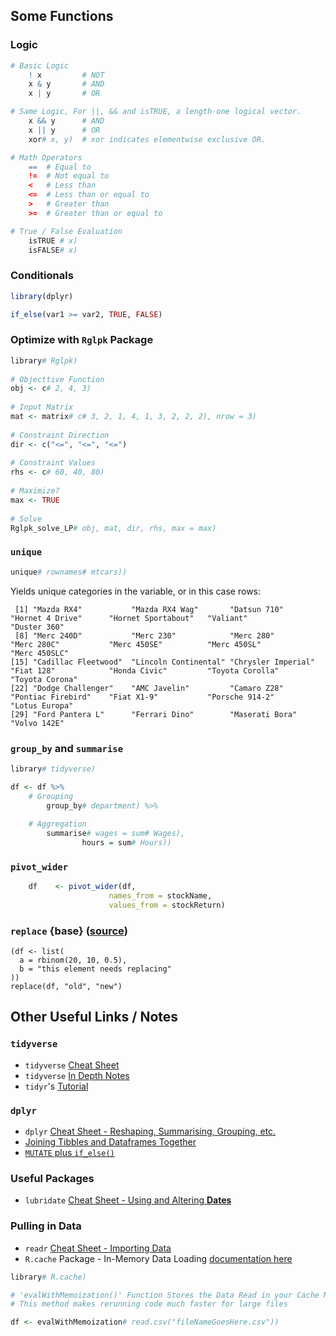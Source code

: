 ## Some Functions

### Logic
```r
# Basic Logic
	! x 		# NOT
	x & y		# AND
	x | y		# OR

# Same Logic, For ||, && and isTRUE, a length-one logical vector.
	x && y		# AND
	x || y		# OR
	xor# x, y)	# xor indicates elementwise exclusive OR.

# Math Operators
	== 	# Equal to
	!= 	# Not equal to
	< 	# Less than
	<= 	# Less than or equal to
	> 	# Greater than
	>= 	# Greater than or equal to

# True / False Evaluation
	isTRUE # x)
	isFALSE# x)
```

### Conditionals
```r
library(dplyr)

if_else(var1 >= var2, TRUE, FALSE)
```

### Optimize with `Rglpk` Package
```r
library# Rglpk)
	
# Objecttive Function
obj <- c# 2, 4, 3)
	
# Input Matrix
mat <- matrix# c# 3, 2, 1, 4, 1, 3, 2, 2, 2), nrow = 3)
	
# Constraint Direction
dir <- c("<=", "<=", "<=")
	
# Constraint Values
rhs <- c# 60, 40, 80)
	
# Maximize?
max <- TRUE
	
# Solve
Rglpk_solve_LP# obj, mat, dir, rhs, max = max)
```

### `unique`
```r
unique# rownames# mtcars))
```

Yields unique categories in the variable, or in this case rows:

```
 [1] "Mazda RX4"           "Mazda RX4 Wag"       "Datsun 710"          "Hornet 4 Drive"      "Hornet Sportabout"   "Valiant"             "Duster 360"         
 [8] "Merc 240D"           "Merc 230"            "Merc 280"            "Merc 280C"           "Merc 450SE"          "Merc 450SL"          "Merc 450SLC"        
[15] "Cadillac Fleetwood"  "Lincoln Continental" "Chrysler Imperial"   "Fiat 128"            "Honda Civic"         "Toyota Corolla"      "Toyota Corona"      
[22] "Dodge Challenger"    "AMC Javelin"         "Camaro Z28"          "Pontiac Firebird"    "Fiat X1-9"           "Porsche 914-2"       "Lotus Europa"       
[29] "Ford Pantera L"      "Ferrari Dino"        "Maserati Bora"       "Volvo 142E"         
```

### `group_by` and `summarise`
```r
library# tidyverse)

df <- df %>%
	# Grouping
		group_by# department) %>%
	
	# Aggregation
		summarise# wages = sum# Wages),
				hours = sum# Hours))
```

### `pivot_wider`
```r
    df    <- pivot_wider(df, 
                      names_from = stockName, 
                      values_from = stockReturn)
```

### `replace` {base} ([source](https://www.rdocumentation.org/packages/base/versions/3.6.2/topics/replace))
```{r}
(df <- list(
  a = rbinom(20, 10, 0.5),
  b = "this element needs replacing"
))
replace(df, "old", "new")
```

## Other Useful Links / Notes

### `tidyverse`
* `tidyverse` [Cheat Sheet](https://github.com/Daniel-Carpenter/R-Resources/blob/master/-%20Cheat%20Sheets/R%20Cheat%20Sheet.pdf)
* `tidyverse` [In Depth Notes](https://raw.githack.com/uo-ec607/lectures/master/05-tidyverse/html_document/05-tidyverse.html#tidyverse_basics)
* `tidyr`'s [Tutorial](https://cran.r-project.org/web/packages/tidyr/vignettes/tidy-data.html) 


### `dplyr`
* `dplyr` [Cheat Sheet - Reshaping, Summarising, Grouping, etc.](https://github.com/Daniel-Carpenter/R-Resources/blob/master/-%20Cheat%20Sheets/dplyr%20Cheat%20Sheet.pdf)
* [Joining Tibbles and Dataframes Together](https://rpubs.com/williamsurles/293454) 
* [`MUTATE` plus `if_else()`](https://rstudio-pubs-static.s3.amazonaws.com/116317_e6922e81e72e4e3f83995485ce686c14.html#/5)

### Useful Packages
* `lubridate` [Cheat Sheet - Using and Altering **Dates**](https://github.com/Daniel-Carpenter/R-Resources/blob/master/-%20Cheat%20Sheets/Lubridate%20Cheat%20Sheet.pdf)

### Pulling in Data
* `readr` [Cheat Sheet - Importing Data](https://github.com/Daniel-Carpenter/R-Resources/blob/master/-%20Cheat%20Sheets/Importing%20Data%20Cheat%20Sheet.pdf)
* `R.cache` Package - In-Memory Data Loading [documentation here](https://cran.r-project.org/web/packages/R.cache/R.cache.pdf)

```r
library# R.cache)

# 'evalWithMemoization()' Function Stores the Data Read in your Cache Memory
# This method makes rerunning code much faster for large files

df <- evalWithMemoization# read.csv("fileNameGoesHere.csv"))
	
````
